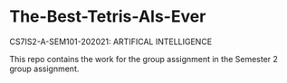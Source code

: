# The-Best-Tetris-AIs-Ever
CS7IS2-A-SEM101-202021: ARTIFICAL INTELLIGENCE

This repo contains the work for the group assignment in the Semester 2 group assignment.
